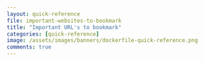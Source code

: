```yaml
---
layout: quick-reference
file: important-websites-to-bookmark
title: "Important URL's to bookmark"
categories: [quick-reference]
image: /assets/images/banners/dockerfile-quick-reference.png
comments: true
---
```

